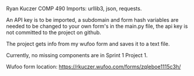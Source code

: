 Ryan Kuczer
COMP 490
Imports: urllib3, json, requests.

An API key is to be imported, a subdomain and form hash variables are needed to be changed to your own form's in the main.py file, the api key is not committed to the project on github.

The project gets info from my wufoo form and saves it to a text file.

Currently, no missing components are in Sprint 1 Project 1.

Wufoo form location: https://rkuczer.wufoo.com/forms/zqleboe1115c3h/
